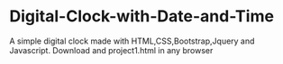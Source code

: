 # Digital-Clock-with-Date-and-Time
A simple digital clock made with HTML,CSS,Bootstrap,Jquery and Javascript.
Download and project1.html in any browser
